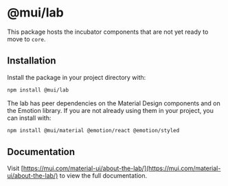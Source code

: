 # @mui/lab

This package hosts the incubator components that are not yet ready to move to `core`.

## Installation

Install the package in your project directory with:

<!-- #default-branch-switch -->

```bash
npm install @mui/lab
```

The lab has peer dependencies on the Material Design components and on the Emotion library.
If you are not already using them in your project, you can install with:

<!-- #default-branch-switch -->

```bash
npm install @mui/material @emotion/react @emotion/styled
```

## Documentation

<!-- #default-branch-switch -->

Visit [https://mui.com/material-ui/about-the-lab/](https://mui.com/material-ui/about-the-lab/) to view the full
documentation.
